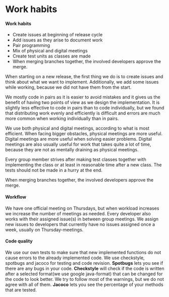# Work habits

<h4>Work habits</h4>
<p>

- Create issues at beginning of release cycle
- Add issues as they arise to document work
- Pair programming
- Mix of physical and digital meetings
- Create test units as classes are made
- When merging branches together, the involved developers approve the merge.

When starting on a new release, the first thing we do is to create issues and think about what we want to implement. Additionally, we add some issues while working, because we did not have them from the start. 

We mostly code in pairs as it is easier to avoid mistakes and it gives us the benefit of having two points of view as we design the implementation. It is slightly less effective to code in pairs than to code individually, but we found that distributing work evenly and efficiently is difficult and errors are much more common when working individually than in pairs.

We use both physical and digital meetings, according to what is most efficient. When facing bigger obstacles, physical meetings are more useful. Digital meetings are more useful when solving easier problems. Digital meetings are also usually useful for work that takes quite a lot of time, because they are not as mentally draining as physical meetings.

Every group member strives after making test classes together with implementing the class or at least in reasonable time after a new class. The tests should not be made in a hurry at the end.

When merging branches together, the involved developers approve the merge. 
</p>


<h4>Workflow</h4>
<p> We have one official meeting on Thursdays, but when workload increases we increase the number of meetings as needed. Every developer also works with their assigned issue(s) in between group meetings. We assign new issues to developers that currently have no issues assigned once a week, usually on Thursday-meetings.
</p>


<h4>Code quality</h4>
<p> We use our own tests to make sure that new implemented functions do not cause errors to the already implemented code.
We use checkstyle, spotbugs and jacoco for testing and code revision. 
<strong>Spotbugs</strong> lets you see if there are any bugs in your code. 
<strong>Checkstyle</strong> will check if the code is written after a selected format(we use google java-format)  that can be changed for the code to look better. We try to follow most of the warnings, but we do not agree with all of them.
<strong>Jacoco</strong> lets you see the percentage of your methods that are tested.</p>



